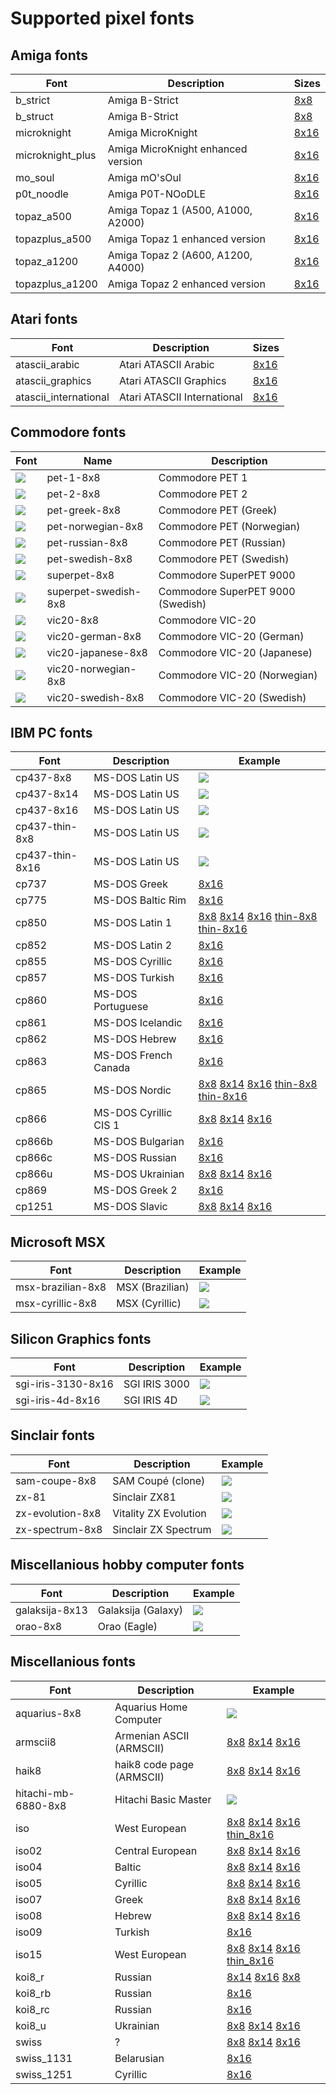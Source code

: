 # Supported pixel fonts

## Amiga fonts

Font                  | Description                        | Sizes
--------------------- | ---------------------------------- | ------------------
b_strict              | Amiga B-Strict                     | [8x8](docs/font/b_strict.png)
b_struct              | Amiga B-Strict                     | [8x8](docs/font/b_struct.png)
microknight           | Amiga MicroKnight                  | [8x16](docs/font/microknight.png)
microknight_plus      | Amiga MicroKnight enhanced version | [8x16](docs/font/microknightplus.png)
mo_soul               | Amiga mO'sOul                      | [8x16](docs/font/mo_soul.png)
p0t_noodle            | Amiga P0T-NOoDLE                   | [8x16](docs/font/p0t_noodle.png)
topaz_a500            | Amiga Topaz 1 (A500, A1000, A2000) | [8x16](docs/font/topaz_a500.png)
topazplus_a500        | Amiga Topaz 1 enhanced version     | [8x16](docs/font/topazplus_a500.png)
topaz_a1200           | Amiga Topaz 2 (A600, A1200, A4000) | [8x16](docs/font/topaz_a1200.png)
topazplus_a1200       | Amiga Topaz 2 enhanced version     | [8x16](docs/font/topazplus_a1200.png)

## Atari fonts

Font                  | Description                 | Sizes
--------------------- | --------------------------- | ------------------------
atascii_arabic        | Atari ATASCII Arabic        | [8x16](docs/font/atascii_arabic_8x16.png)
atascii_graphics      | Atari ATASCII Graphics      | [8x16](docs/font/atascii_graphics_8x16.png)
atascii_international | Atari ATASCII International | [8x16](docs/font/atascii_international_8x16.png)

## Commodore fonts

Font                                           | Name                  | Description
---------------------------------------------- | --------------------- | ---------------------------------
<img src="docs/font/pet-1-8x8.png">            | pet-1-8x8             | Commodore PET 1
<img src="docs/font/pet-1-8x8.png">            | pet-2-8x8             | Commodore PET 2
<img src="docs/font/pet-greek-8x8.png">        | pet-greek-8x8         | Commodore PET (Greek)
<img src="docs/font/pet-norwegian-8x8.png">    | pet-norwegian-8x8     | Commodore PET (Norwegian)
<img src="docs/font/pet-russian-8x8.png">      | pet-russian-8x8       | Commodore PET (Russian)
<img src="docs/font/pet-swedish-8x8.png">      | pet-swedish-8x8       | Commodore PET (Swedish)
<img src="docs/font/superpet-8x8.png">         | superpet-8x8          | Commodore SuperPET 9000
<img src="docs/font/superpet-swedish-8x8.png"> | superpet-swedish-8x8  | Commodore SuperPET 9000 (Swedish)
<img src="docs/font/vic20-8x8.png">            | vic20-8x8             | Commodore VIC-20
<img src="docs/font/vic20-german-8x8.png">     | vic20-german-8x8      | Commodore VIC-20 (German)
<img src="docs/font/vic20-japanese-8x8.png">   | vic20-japanese-8x8    | Commodore VIC-20 (Japanese)
<img src="docs/font/vic20-norwegian-8x8.png">  | vic20-norwegian-8x8   | Commodore VIC-20 (Norwegian)
<img src="docs/font/vic20-swedish-8x8.png">    | vic20-swedish-8x8     | Commodore VIC-20 (Swedish)

## IBM PC fonts

Font                  | Description           | Example
--------------------- | --------------------- | -------------------------------
cp437-8x8             | MS-DOS Latin US       | <img src="docs/font/cp437-8x8.png">
cp437-8x14            | MS-DOS Latin US       | <img src="docs/font/cp437-8x14.png">
cp437-8x16            | MS-DOS Latin US       | <img src="docs/font/cp437-8x16.png">
cp437-thin-8x8        | MS-DOS Latin US       | <img src="docs/font/cp437-thin-8x8.png">
cp437-thin-8x16       | MS-DOS Latin US       | <img src="docs/font/cp437-thin-8x16.png">
cp737                 | MS-DOS Greek          | [8x16](docs/font/cp737-8x16.png)
cp775                 | MS-DOS Baltic Rim     | [8x16](docs/font/cp775-8x16.png)
cp850                 | MS-DOS Latin 1        | [8x8](docs/font/cp850-8x8.png) [8x14](docs/font/cp850-8x14.png) [8x16](docs/font/cp850-8x16.png) [thin-8x8](docs/font/cp850_thin-8x8.png) [thin-8x16](docs/font/cp850_thin-8x16.png)
cp852                 | MS-DOS Latin 2        | [8x16](docs/font/cp852-8x16.png) 
cp855                 | MS-DOS Cyrillic       | [8x16](docs/font/cp855-8x16.png) 
cp857                 | MS-DOS Turkish        | [8x16](docs/font/cp857-8x16.png) 
cp860                 | MS-DOS Portuguese     | [8x16](docs/font/cp860-8x16.png) 
cp861                 | MS-DOS Icelandic      | [8x16](docs/font/cp861-8x16.png) 
cp862                 | MS-DOS Hebrew         | [8x16](docs/font/cp862-8x16.png) 
cp863                 | MS-DOS French Canada  | [8x16](docs/font/cp863-8x16.png) 
cp865                 | MS-DOS Nordic         | [8x8](docs/font/cp865-8x8.png) [8x14](docs/font/cp865-8x14.png) [8x16](docs/font/cp865-8x16.png) [thin-8x8](docs/font/cp865_thin-8x8.png) [thin-8x16](docs/font/cp865_thin-8x16.png) 
cp866                 | MS-DOS Cyrillic CIS 1 | [8x8](docs/font/cp866-8x8.png) [8x14](docs/font/cp866-8x14.png) [8x16](docs/font/cp866-8x16.png) 
cp866b                | MS-DOS Bulgarian      | [8x16](docs/font/cp866b-8x16.png) 
cp866c                | MS-DOS Russian        | [8x16](docs/font/cp866c-8x16.png) 
cp866u                | MS-DOS Ukrainian      | [8x8](docs/font/cp866u-8x8.png) [8x14](docs/font/cp866u-8x14.png) [8x16](docs/font/cp866u-8x16.png) 
cp869                 | MS-DOS Greek 2        | [8x16](docs/font/cp869-8x16.png) 
cp1251                | MS-DOS Slavic         | [8x8](docs/font/cp1251-8x8.png) [8x14](docs/font/cp1251-8x14.png) [8x16](docs/font/cp1251-8x16.png) 

## Microsoft MSX

Font                  | Description               | Example
--------------------- | ------------------------- | --------------------------
msx-brazilian-8x8     | MSX (Brazilian)           | <img src="docs/font/msx-brazilian-8x8.png">
msx-cyrillic-8x8      | MSX (Cyrillic)            | <img src="docs/font/msx-cyrillic-8x8.png">

## Silicon Graphics fonts

Font                  | Description               | Example
--------------------- | ------------------------- | --------------------------
sgi-iris-3130-8x16    | SGI IRIS 3000             | <img src="docs/font/sgi-iris-3130-8x16.png">
sgi-iris-4d-8x16      | SGI IRIS 4D               | <img src="docs/font/sgi-iris-4d-8x16.png">

## Sinclair fonts

Font                  | Description               | Example
--------------------- | ------------------------- | --------------------------
sam-coupe-8x8         | SAM Coupé (clone)         | <img src="docs/font/sam-coupe-8x8.png">
zx-81                 | Sinclair ZX81             | <img src="docs/font/zx-81-8x8.png">
zx-evolution-8x8      | Vitality ZX Evolution     | <img src="docs/font/zx-evolution-8x8.png">
zx-spectrum-8x8       | Sinclair ZX Spectrum      | <img src="docs/font/zx-spectrum-8x8.png">

## Miscellanious hobby computer fonts

Font                  | Description               | Example
--------------------- | ------------------------- | --------------------------
galaksija-8x13        | Galaksija (Galaxy)        | <img src="docs/font/galaksija-8x13.png">
orao-8x8              | Orao (Eagle)              | <img src="docs/font/orao-8x8.png">

## Miscellanious fonts

Font                  | Description               | Example
--------------------- | ------------------------- | --------------------------
aquarius-8x8          | Aquarius Home Computer    | <img src="docs/font/aquarius-8x8.png">
armscii8              | Armenian ASCII (ARMSCII)  | [8x8](docs/font/armscii8_8x8.png) [8x14](docs/font/armscii8_8x14.png) [8x16](docs/font/armscii8_8x16.png) 
haik8                 | haik8 code page (ARMSCII) | [8x8](docs/font/haik8_8x8.png) [8x14](docs/font/haik8_8x14.png) [8x16](docs/font/haik8_8x16.png) 
hitachi-mb-6880-8x8   | Hitachi Basic Master      | <img src="docs/font/hitachi-mb-6880-8x8.png">
iso                   | West European             | [8x8](docs/font/iso_8x8.png) [8x14](docs/font/iso_8x14.png) [8x16](docs/font/iso_8x16.png) [thin_8x16](docs/font/iso_thin_8x16.png) 
iso02                 | Central European          | [8x8](docs/font/iso02_8x8.png) [8x14](docs/font/iso02_8x14.png) [8x16](docs/font/iso02_8x16.png)  
iso04                 | Baltic                    | [8x8](docs/font/iso04_8x8.png) [8x14](docs/font/iso04_8x14.png) [8x16](docs/font/iso04_8x16.png)
iso05                 | Cyrillic                  | [8x8](docs/font/iso05_8x8.png) [8x14](docs/font/iso05_8x14.png) [8x16](docs/font/iso05_8x16.png) 
iso07                 | Greek                     | [8x8](docs/font/iso07_8x8.png) [8x14](docs/font/iso07_8x14.png) [8x16](docs/font/iso07_8x16.png) 
iso08                 | Hebrew                    | [8x8](docs/font/iso08_8x8.png) [8x14](docs/font/iso08_8x14.png) [8x16](docs/font/iso08_8x16.png) 
iso09                 | Turkish                   | [8x16](docs/font/iso09_8x16.png) 
iso15                 | West European             | [8x8](docs/font/iso15_8x8.png) [8x14](docs/font/iso15_8x14.png) [8x16](docs/font/iso15_8x16.png) [thin_8x16](docs/font/iso15_thin_8x16.png) 
koi8_r                | Russian                   | [8x14](docs/font/koi8_r_8x14.png) [8x16](docs/font/koi8_r_8x16.png) [8x8](docs/font/koi8_r_8x8.png)
koi8_rb               | Russian                   | [8x16](docs/font/koi8_rb_8x16.png)
koi8_rc               | Russian                   | [8x16](docs/font/koi8_rc_8x16.png)
koi8_u                | Ukrainian                 | [8x8](docs/font/koi8_u_8x8.png) [8x14](docs/font/koi8_u_8x14.png) [8x16](docs/font/koi8_u_8x16.png)
swiss                 | ?                         | [8x8](docs/font/swiss_8x8.png) [8x14](docs/font/swiss_8x14.png) [8x16](docs/font/swiss_8x16.png) 
swiss_1131            | Belarusian                | [8x16](docs/font/swiss_1131_8x16.png)
swiss_1251            | Cyrillic                  | [8x16](docs/font/swiss_1251_8x16.png)
